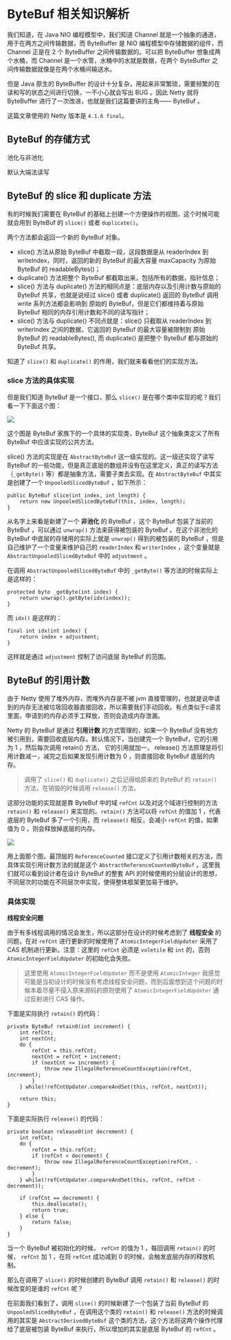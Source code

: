 # ByteBuf 相关知识解析

我们知道，在 Java NIO 编程模型中，我们知道 Channel 就是一个抽象的通道，用于在两方之间传输数据，而 ByteBuffer 是 NIO 编程模型中存储数据的组件，而 Channel 正是在 2 个 ByteBuffer 之间传输数据的。可以把 ByteBuffer 想象成两个水桶，而 Channel 是一个水管，水桶中的水就是数据，在两个 ByteBuffer 之间传输数据就像是在两个水桶间输送水。

但是 Java 原生的 ByteBuffer 的设计十分复杂，用起来非常繁琐，需要频繁的在读和写的状态之间进行切换，一不小心就会写出 BUG 。因此 Netty 就将 ByteBuffer 进行了一次改进，也就是我们这篇要讲的主角—— ByteBuf 。

这篇文章使用的 Netty 版本是 `4.1.6 final`。

## ByteBuf 的存储方式

池化与非池化

默认大端法读写

## ByteBuf 的 slice 和 duplicate 方法

有的时候我们需要在 ByteBuf 的基础上创建一个方便操作的视图，这个时候可能就会用到 ByteBuf 的 `slice()` 或者 `duplicate()`。

两个方法都会返回一个新的 ByteBuf 对象。

* slice() 方法从原始 ByteBuf 中截取一段，这段数据是从 readerIndex 到 writeIndex，同时，返回的新的 ByteBuf 的最大容量 maxCapacity 为原始 ByteBuf 的 readableBytes()；
* duplicate() 方法把整个 ByteBuf 都截取出来，包括所有的数据，指针信息；
* slice() 方法与 duplicate() 方法的相同点是：底层内存以及引用计数与原始的 ByteBuf 共享，也就是说经过 slice() 或者 duplicate() 返回的 ByteBuf 调用 write 系列方法都会影响到 原始的 ByteBuf，但是它们都维持着与原始 ByteBuf 相同的内存引用计数和不同的读写指针；
* slice() 方法与 duplicate() 不同点就是：slice() 只截取从 readerIndex 到 writerIndex 之间的数据，它返回的 ByteBuf 的最大容量被限制到 原始 ByteBuf 的 readableBytes(), 而 duplicate() 是把整个 ByteBuf 都与原始的 ByteBuf 共享。

知道了 `slice()` 和 `duplicate()` 的作用，我们就来看看他们的实现方法。

### slice 方法的具体实现

但是我们知道 ByteBuf 是一个接口，那么 `slice()` 是在哪个类中实现的呢？我们看一下下面这个图：

![](images/bytebuf/2.png)

这个图是 ByteBuf 家族下的一个具体的实现类，ByteBuf 这个抽象类定义了所有 ByteBuf 中应该实现的公共方法。

slice() 方法的实现是在 `AbstractByteBuf` 这一级实现的。这一级还实现了读写 ByteBuf 的一些功能，但是真正底层的数组并没有在这里定义，真正的读写方法（`_getByte()` 等）都是抽象方法，需要子类去实现。在 `AbstractByteBuf` 中其实是创建了一个 `UnpooledSlicedByteBuf` ，如下所示：

	public ByteBuf slice(int index, int length) {
        return new UnpooledSlicedByteBuf(this, index, length);
    }

从名字上来看是新建了一个 **非池化** 的 ByteBuf ，这个 ByteBuf 包装了当前的 ByteBuf ，可以通过 `unwrap()` 方法来获得被包装的 ByteBuf 。在这个非池化的 ByteBuf 中底层的存储用的实际上就是 `unwrap()` 得到的被包装的 ByteBuf ，但是自己维护了一个变量来维护自己的 `readerIndex` 和 `writerIndex` ，这个变量就是 `AbstractUnpooledSlicedByteBuf` 中的 `adjustment` 。

在调用 `AbstractUnpooledSlicedByteBuf` 中的 `_getByte()` 等方法的时候实际上是这样的：

	protected byte _getByte(int index) {
        return unwrap().getByte(idx(index));
    }

而 `idx()` 是这样的：

	final int idx(int index) {
        return index + adjustment;
    }

这样就是通过 `adjustment` 控制了访问底层 ByteBuf 的范围。

## ByteBuf 的引用计数

由于 Netty 使用了堆外内存，而堆外内存是不被 jvm 直接管理的，也就是说申请到的内存无法被垃圾回收器直接回收，所以需要我们手动回收。有点类似于c语言里面，申请到的内存必须手工释放，否则会造成内存泄漏。

Netty 的 ByteBuf 是通过 **引用计数** 的方式管理的，如果一个 ByteBuf 没有地方被引用到，需要回收底层内存。默认情况下，当创建完一个 ByteBuf，它的引用为 1 ，然后每次调用 retain() 方法， 它的引用就加一， release() 方法原理是将引用计数减一，减完之后如果发现引用计数为 0 ，则直接回收 ByteBuf 底层的内存。

> 调用了 `slice()` 和 `duplicate()` 之后记得给原来的 ByteBuf 的 `retain()` 方法，在销毁的时候调用 `release()` 方法。

这部分功能的实现就是靠 ByteBuf 中的域 `refCnt` 以及对这个域进行控制的方法 `retain()` 和 `release()` 来实现的。`retain()` 方法可以将 `refCnt` 的值加 1 ，代表底层的 ByteBuf 多了一个引用，而 `release()` 相反，会减小 `refCnt` 的值，如果值为 0 ，则会释放掉底层的内存。

![](images/bytebuf/1.png)

用上面那个图，最顶层的 `ReferenceCounted` 接口定义了引用计数相关的方法，而具体实现引用计数方法的就是这个 `AbstractReferenceCountedByteBuf` 。这里我们就可以看到设计者在设计 ByteBuf 的整套 API 的时候使用的分层设计的思想，不同层次的功能在不同层次中实现，使得整体框架更加易于维护。

### 具体实现

**线程安全问题**

由于有多线程调用的情况会发生，所以这部分在设计的时候考虑到了 **线程安全** 的问题，在对 `refCnt` 进行更新的时候使用了 `AtomicIntegerFieldUpdater` 采用了 CAS 机制进行更新。注意：这里的 `refCnt` 必须是 `voletile` 和 `int` 的，否则 `AtomicIntegerFieldUpdater` 的初始化会失败。

> 这里使用 `AtomicIntegerFieldUpdater` 而不是使用 `AtomicInteger` 我感觉可能是当初设计的时候没有考虑线程安全问题，而到后面想到这个问题的时候本着尽量不侵入原来源码的原则使用了 `AtomicIntegerFieldUpdater` 通过反射进行 CAS 操作。

下面是实际执行 `retain()` 的代码：

	private ByteBuf retain0(int increment) {
        int refCnt;
        int nextCnt;
        do {
            refCnt = this.refCnt;
            nextCnt = refCnt + increment;
            if (nextCnt <= increment) {
                throw new IllegalReferenceCountException(refCnt, increment);
            }
        } while(!refCntUpdater.compareAndSet(this, refCnt, nextCnt));

        return this;
    }

下面是实际执行 `release()` 的代码：

	private boolean release0(int decrement) {
        int refCnt;
        do {
            refCnt = this.refCnt;
            if (refCnt < decrement) {
                throw new IllegalReferenceCountException(refCnt, -decrement);
            }
        } while(!refCntUpdater.compareAndSet(this, refCnt, refCnt - decrement));

        if (refCnt == decrement) {
            this.deallocate();
            return true;
        } else {
            return false;
        }
    }

当一个 ByteBuf 被初始化的时候， `refCnt` 的值为 1 ，每回调用 `retain()` 的时候， `refCnt` 加 1 ，在将 `refCnt` 成功减到 0 的时候，会触发底层内存的释放机制。

那么在调用了 `slice()` 的时候创建的 ByteBuf 调用 `retain()` 和 `release()` 的时候改变的是谁的 `refCnt` 呢？

在前面我们看到了，调用 `slice()` 的时候新建了一个包装了当前 ByteBuf 的 `UnpooledSlicedByteBuf` ，在调用这个类的 `retain()` 和 `release()` 方法的时候调用的其实是 `AbstractDerivedByteBuf` 这个类的方法，这个方法将这两个操作代理给了底层被包装 ByteBuf 来执行，所以增加的其实是底层 ByteBuf 的 `refCnt` 。